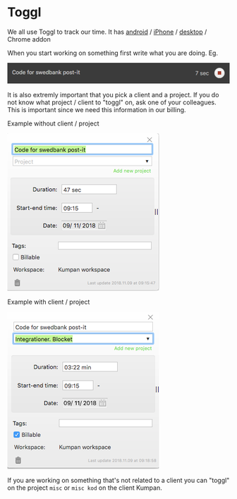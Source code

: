 # Toggl

We all use Toggl to track our time. It has [android](https://play.google.com/store/apps/details?id=com.toggl.giskard) / [iPhone](https://toggl.com/mobile-time-tracking-app/) / [desktop](https://toggl.com/toggl-desktop/) / Chrome addon

When you start working on something first write what you are doing.
Eg.

![alt text](./images/toggl1.png "Toggl")

It is also extremly important that you pick a client and a project. If you do not know what project / client to "toggl" on, ask one of your colleagues. This is important since we need this information in our billing.

Example without client / project

![alt text](./images/toggl2.png "No client and project")

Example with client / project

![something](./images/toggl3.png "With client and project")

If you are working on something that's not related to a client you can "toggl" on the project `misc` or `misc kod` on the client Kumpan.
